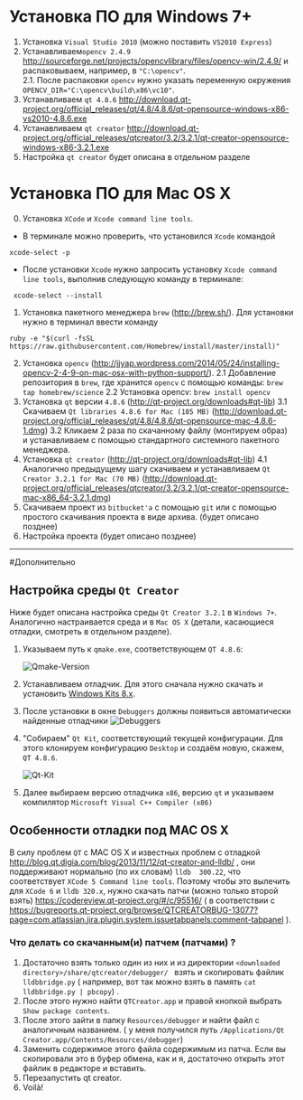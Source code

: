 # Установка ПО для Windows 7+

1. Установка `Visual Studio 2010` (можно поставить `VS2010 Express`)
2. Устанавливаем`opencv 2.4.9` http://sourceforge.net/projects/opencvlibrary/files/opencv-win/2.4.9/  и распаковываем, например, в `"C:\opencv"`.  
2.1.  После распаковки `opencv` нужно указать переменную окружения `OPENCV_DIR="C:\opencv\build\x86\vc10"`.  
3. Устанавливаем `qt 4.8.6` http://download.qt-project.org/official_releases/qt/4.8/4.8.6/qt-opensource-windows-x86-vs2010-4.8.6.exe  
4. Устанавливаем `qt creator` http://download.qt-project.org/official_releases/qtcreator/3.2/3.2.1/qt-creator-opensource-windows-x86-3.2.1.exe  
5. Настройка `qt creator` будет описана в отдельном разделе

# Установка ПО для Mac OS X

0. Установка `XCode` и `Xcode command line tools`. 

* В терминале можно проверить, что установился `Xcode` командой 
```shell
xcode-select -p
```

* После установки `Xcode` нужно запросить установку `Xcode command line tools`, выполнив следующую команду в терминале:
```shell
 xcode-select --install
```

1. Установка пакетного менеджера `brew` (http://brew.sh/). Для установки нужно в терминал ввести команду 
```shell
ruby -e "$(curl -fsSL https://raw.githubusercontent.com/Homebrew/install/master/install)"
```
2. Установка `opencv` (http://jjyap.wordpress.com/2014/05/24/installing-opencv-2-4-9-on-mac-osx-with-python-support/).
2.1 Добавление репозитория в `brew`, где хранится `opencv` с помощью команды: `brew tap homebrew/science`
2.2 Установка opencv: `brew install opencv`
3. Установка `qt` версии `4.8.6` (http://qt-project.org/downloads#qt-lib)
3.1 Скачиваем `Qt libraries 4.8.6 for Mac (185 MB)` (http://download.qt-project.org/official_releases/qt/4.8/4.8.6/qt-opensource-mac-4.8.6-1.dmg)
3.2 Кликаем 2 раза по скачанному файлу (монтируем образ) и устанавливаем с помощью стандартного системного пакетного менеджера.
4. Установка `qt creator` (http://qt-project.org/downloads#qt-lib)
4.1 Аналогично предыдущему шагу скачиваем и устанавливаем `Qt Creator 3.2.1 for Mac (70 MB)` (http://download.qt-project.org/official_releases/qtcreator/3.2/3.2.1/qt-creator-opensource-mac-x86_64-3.2.1.dmg)
5. Скачиваем проект из `bitbucket'a` с помощью `git` или с помощью простого скачивания проекта в виде архива. (будет описано позднее)
6. Настройка проекта (будет описано позднее)

---
#Дополнительно

## Настройка среды `Qt Creator`

Ниже будет описана настройка среды `Qt Creator 3.2.1` в `Windows 7+`. Аналогично настраивается среда и в `Mac OS X` (детали, касающиеся отладки, смотреть в отдельном разделе).

1. Указываем путь к `qmake.exe`, соответствующем `QT 4.8.6`:

    ![Qmake-Version](http://dl2.joxi.net/drive/0003/2969/248729/141105/b05b2c40f6.jpg "Указываем нужную версию Qt")  

2. Устанавливаем отладчик.  Для этого сначала нужно скачать и установить [Windows Kits 8.x](http://msdn.microsoft.com/en-us/windows/hardware/hh852365).

3. После установки в окне `Debuggers` должны появиться автоматически найденные отладчики
    ![Debuggers](http://dl2.joxi.net/drive/0003/2969/248729/141105/aad74f74de.jpg "Окно настроек Debuggers")  

4. "Собираем" `Qt Kit`, соответствующий текущей конфигурации. Для этого  клонируем конфигурацию `Desktop` и создаём новую, скажем, `QT 4.8.6`. 

    ![Qt-Kit](http://dl2.joxi.net/drive/0003/2969/248729/141105/0caf5ef67a.jpg "Окно настроек Kits")  

5. Далее выбираем версию отладчика `x86`, версию `qt` и указываем компилятор `Microsoft Visual C++ Compiler (x86)`

## Особенности отладки под MAC OS X 

В силу проблем `QT` с MAC OS X и известных проблем с отладкой http://blog.qt.digia.com/blog/2013/11/12/qt-creator-and-lldb/ , они поддерживают нормально (по их словам) `lldb  300.22`, что соответствует `XCode 5 Command line tools`.  Поэтому чтобы это вылечить для `XCode 6` и `lldb 320.x`, нужно скачать патчи (можно только второй взять) https://codereview.qt-project.org/#/c/95516/ ( в соответствии с https://bugreports.qt-project.org/browse/QTCREATORBUG-13077?page=com.atlassian.jira.plugin.system.issuetabpanels:comment-tabpanel ).

### Что делать со скачанным(и) патчем (патчами) ?

1. Достаточно взять только один из них и из директории `<downloaded directory>/share/qtcreator/debugger/ ` взять и скопировать файлик `lldbbridge.py`  ( например, вот так можно взять в память `cat lldbbridge.py | pbcopy`) .
2. После этого нужно найти `QTCreator.app` и правой кнопкой выбрать `Show package contents`. 
3. После этого зайти в папку `Resources/debugger` и найти файл с аналогичным названием. ( у меня получился путь `/Applications/Qt Creator.app/Contents/Resources/debugger`)
4. Заменить содержимое этого файла содержимым из патча. Если вы скопировали это в буфер обмена, как и я, достаточно открыть этот файлик в редакторе и вставить.
5. Перезапустить qt creator. 
6. Voilà!